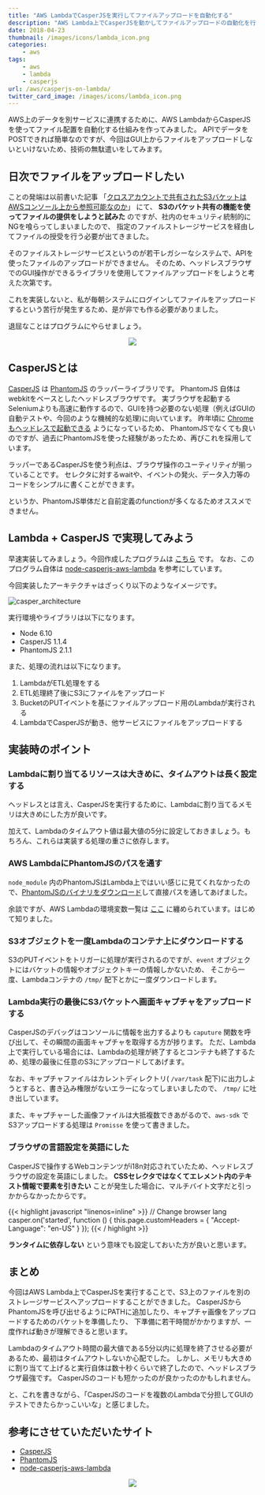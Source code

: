 ```yaml
---
title: "AWS LambdaでCasperJSを実行してファイルアップロードを自動化する"
description: "AWS Lambda上でCasperJSを動かしてファイルアップロードの自動化を行いました。本来であればAPIでバイナリデータをPOSTできれば良かったのですが、アップロード先のシステムでAPIが存在しなかったため、CasperJSを使ってファイルをアップロードするという暴挙に出ました。AWS LambdaでCasperJSを実行する際の注意点などを書きます。"
date: 2018-04-23
thumbnail: /images/icons/lambda_icon.png
categories:
    - aws
tags:
    - aws
    - lambda
    - casperjs
url: /aws/casperjs-on-lambda/
twitter_card_image: /images/icons/lambda_icon.png
---
```


AWS上のデータを別サービスに連携するために、AWS LambdaからCasperJSを使ってファイル配置を自動化する仕組みを作ってみました。
APIでデータをPOSTできれば簡単なのですが、今回はGUI上からファイルをアップロードしないといけないため、技術の無駄遣いをしてみます。

<!--adsense-->

## 日次でファイルをアップロードしたい

ことの発端は以前書いた記事 「[クロスアカウントで共有されたS3バケットはAWSコンソール上から参照可能なのか](/aws/s3-cross-account/)」 にて、
**S3のバケット共有の機能を使ってファイルの提供をしようと試みた** のですが、社内のセキュリティ統制的にNGを喰らってしまいましたので、
指定のファイルストレージサービスを経由してファイルの授受を行う必要が出てきました。

そのファイルストレージサービスというのが若干レガシーなシステムで、APIを使ったファイルのアップロードができません。
そのため、ヘッドレスブラウザでのGUI操作ができるライブラリを使用してファイルアップロードをしようと考えた次第です。

これを実装しないと、私が毎朝システムにログインしてファイルをアップロードするという苦行が発生するため、是が非でも作る必要がありました。

退屈なことはプログラムにやらせましょう。

<div style="text-align: center">
<a target="_blank"  href="https://www.amazon.co.jp/gp/product/487311778X/ref=as_li_tl?ie=UTF8&camp=247&creative=1211&creativeASIN=487311778X&linkCode=as2&tag=soudegesu-22&linkId=22f6b91a2296dc4b4344bbc4b08fc5dd"><img border="0" src="//ws-fe.amazon-adsystem.com/widgets/q?_encoding=UTF8&MarketPlace=JP&ASIN=487311778X&ServiceVersion=20070822&ID=AsinImage&WS=1&Format=_SL160_&tag=soudegesu-22" ></a><img src="//ir-jp.amazon-adsystem.com/e/ir?t=soudegesu-22&l=am2&o=9&a=487311778X" width="1" height="1" border="0" alt="" style="border:none !important; margin:0px !important;" />
</div>

<!--adsense-->

## CasperJSとは
[CasperJS](http://casperjs.org/) は [PhantomJS](http://phantomjs.org/) のラッパーライブラリです。
PhantomJS 自体はwebkitをベースとしたヘッドレスブラウザです。
実ブラウザを起動するSeleniumよりも高速に動作するので、GUIを持つ必要のない処理（例えばGUIの自動テストや、今回のような機械的な処理)に向いています。
昨年頃に [Chromeもヘッドレスで起動できる](https://developers.google.com/web/updates/2017/04/headless-chrome?hl=ja) ようになっているため、
PhantomJSでなくても良いのですが、過去にPhantomJSを使った経験があったため、再びこれを採用しています。

ラッパーであるCasperJSを使う利点は、ブラウザ操作のユーティリティが揃っていることです。
セレクタに対するwaitや、イベントの発火、データ入力等のコードをシンプルに書くことができます。

というか、PhantomJS単体だと自前定義のfunctionが多くなるためオススメできません。

<!--adsense-->

## Lambda + CasperJS で実現してみよう

早速実装してみましょう。今回作成したプログラムは [こちら](https://github.com/soudegesu/casper-lambda-test) です。
なお、このプログラム自体は [node-casperjs-aws-lambda](https://github.com/narainsagar/node-casperjs-aws-lambda) を参考にしています。

今回実装したアーキテクチャはざっくり以下のようなイメージです。

![casper_architecture](/images/20180423/casperjs.png)

実行環境やライブラリは以下になります。

* Node 6.10
* CasperJS 1.1.4
* PhantomJS 2.1.1

また、処理の流れは以下になります。

1. LambdaがETL処理をする
2. ETL処理終了後にS3にファイルをアップロード
3. BucketのPUTイベントを基にファイルアップロード用のLambdaが実行される
4. LambdaでCasperJSが動き、他サービスにファイルをアップロードする

<!--adsense-->

## 実装時のポイント

### Lambdaに割り当てるリソースは大きめに、タイムアウトは長く設定する
ヘッドレスとは言え、CasperJSを実行するために、Lambdaに割り当てるメモリは大きめにした方が良いです。

加えて、Lambdaのタイムアウト値は最大値の5分に設定しておきましょう。もちろん、これらは実装する処理の重さに依存します。

### AWS LambdaにPhantomJSのパスを通す

`node_module` 内のPhantomJSはLambda上ではいい感じに見てくれなかったので、[PhantomJSのバイナリをダウンロード](http://phantomjs.org/download.html)して直接パスを通してあげました。

余談ですが、AWS Lambdaの環境変数一覧は [ここ](https://docs.aws.amazon.com/ja_jp/lambda/latest/dg/current-supported-versions.html) に纏められています。はじめて知りました。

### S3オブジェクトを一度Lambdaのコンテナ上にダウンロードする

S3のPUTイベントをトリガーに処理が実行されるのですが、`event` オブジェクトにはバケットの情報やオブジェクトキーの情報しかないため、
そこから一度、Lambdaコンテナの `/tmp/` 配下とかに一度ダウンロードします。

### Lambda実行の最後にS3バケットへ画面キャプチャをアップロードする

CasperJSのデバッグはコンソールに情報を出力するよりも `caputure` 関数を呼び出して、その瞬間の画面キャプチャを取得する方が捗ります。
ただ、Lambda上で実行している場合には、Lambdaの処理が終了するとコンテナも終了するため、処理の最後に任意のS3にアップロードしてあげます。

なお、キャプチャファイルはカレントディレクトリ( `/var/task` 配下)に出力しようとすると、書き込み権限がないエラーになってしまいましたので、 `/tmp/` に吐き出しています。

また、キャプチャーした画像ファイルは大抵複数できあがるので、`aws-sdk` でS3アップロードする処理は `Promisse` を使って書きました。

### ブラウザの言語設定を英語にした

CasperJSで操作するWebコンテンツがi18n対応されていたため、ヘッドレスブラウザの設定を英語にしました。
**CSSセレクタではなくてエレメント内のテキスト情報で要素を引きたい** ことが発生した場合に、マルチバイト文字だと引っかからなかったからです。

{{< highlight javascript "linenos=inline" >}}
// Change browser lang
casper.on('started', function () {
    this.page.customHeaders = {
        "Accept-Language": "en-US"
    }
});
{{< / highlight >}}

**ランタイムに依存しない** という意味でも設定しておいた方が良いと思います。

<!--adsense-->

## まとめ
今回はAWS Lambda上でCasperJSを実行することで、S3上のファイルを別のストレージサービスへアップロードすることができました。
CasperJSからPhantomJSを呼び出せるようにPATHに追加したり、キャプチャ画像をアップロードするためのバケットを準備したり、
下準備に若干時間がかかりますが、一度作れば動きが理解できると思います。

Lambdaのタイムアウト時間の最大値である5分以内に処理を終了させる必要があるため、最初はタイムアウトしないか心配でした。
しかし、メモリも大きめに割り当てて上げると実行自体は数十秒くらいで終了したので、ヘッドレスブラウザ最強です。
CasperJSのコードも短かったのが良かったのかもしれません。

と、これを書きながら、「CasperJSのコードを複数のLambdaで分担してGUIのテストできたらかっこいいな」と感じました。

## 参考にさせていただいたサイト

* [CasperJS](http://casperjs.org/)
* [PhantomJS](http://phantomjs.org/)
* [node-casperjs-aws-lambda](https://github.com/narainsagar/node-casperjs-aws-lambda)


<div style="text-align: center">
<a target="_blank"  href="https://www.amazon.co.jp/gp/offer-listing/4883379930/ref=as_li_tl?ie=UTF8&camp=247&creative=1211&creativeASIN=4883379930&linkCode=am2&tag=soudegesu-22&linkId=ae79fa81d72604fbe4a1f4f71e97c369"><img border="0" src="//ws-fe.amazon-adsystem.com/widgets/q?_encoding=UTF8&MarketPlace=JP&ASIN=4883379930&ServiceVersion=20070822&ID=AsinImage&WS=1&Format=_SL250_&tag=soudegesu-22" ></a><img src="//ir-jp.amazon-adsystem.com/e/ir?t=soudegesu-22&l=am2&o=9&a=4883379930" width="1" height="1" border="0" alt="" style="border:none !important; margin:0px !important;" />
</div>
